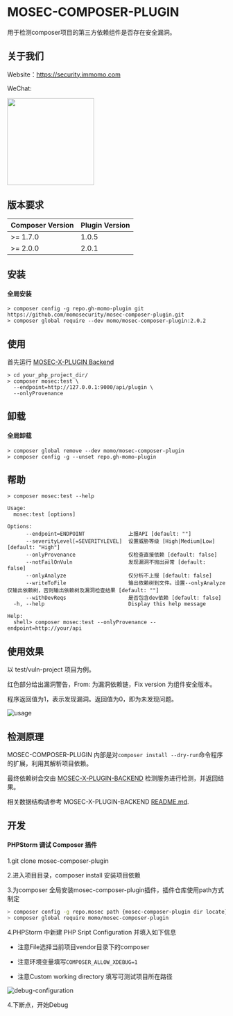 # MOSEC-COMPOSER-PLUGIN

用于检测composer项目的第三方依赖组件是否存在安全漏洞。



## 关于我们

Website：https://security.immomo.com

WeChat:

<img src="https://momo-mmsrc.oss-cn-hangzhou.aliyuncs.com/img-1c96a083-7392-3b72-8aec-bad201a6abab.jpeg" width="200" hegiht="200" align="center" /><br>



## 版本要求

| Composer Version | Plugin Version |
|------------------|----------------|
| \>= 1.7.0        | 1.0.5          |
| \>= 2.0.0        | 2.0.1          |


## 安装

#### 全局安装

```shell script
> composer config -g repo.gh-momo-plugin git https://github.com/momosecurity/mosec-composer-plugin.git
> composer global require --dev momo/mosec-composer-plugin:2.0.2
```



## 使用

首先运行 [MOSEC-X-PLUGIN Backend](https://github.com/momosecurity/mosec-x-plugin-backend.git)

```shell script
> cd your_php_project_dir/
> composer mosec:test \
  --endpoint=http://127.0.0.1:9000/api/plugin \
  --onlyProvenance
```



## 卸载

#### 全局卸载

```shell script
> composer global remove --dev momo/mosec-composer-plugin
> composer config -g --unset repo.gh-momo-plugin
```



## 帮助

```shell script
> composer mosec:test --help

Usage:
  mosec:test [options]

Options:
      --endpoint=ENDPOINT              上报API [default: ""]
      --severityLevel[=SEVERITYLEVEL]  设置威胁等级 [High|Medium|Low] [default: "High"]
      --onlyProvenance                 仅检查直接依赖 [default: false]
      --notFailOnVuln                  发现漏洞不抛出异常 [default: false]
      --onlyAnalyze                    仅分析不上报 [default: false]
      --writeToFile                    输出依赖树到文件。设置--onlyAnalyze仅输出依赖树，否则输出依赖树及漏洞检查结果 [default: ""]
      --withDevReqs                    是否包含dev依赖 [default: false]
  -h, --help                           Display this help message

Help:
  shell> composer mosec:test --onlyProvenance --endpoint=http://your/api
```



## 使用效果

以 test/vuln-project 项目为例。

红色部分给出漏洞警告，From: 为漏洞依赖链，Fix version 为组件安全版本。

程序返回值为1，表示发现漏洞。返回值为0，即为未发现问题。

![usage](./static/usage.jpg)



## 检测原理

MOSEC-COMPOSER-PLUGIN 内部是对`composer install --dry-run`命令程序的扩展，利用其解析项目依赖。

最终依赖树会交由 [MOSEC-X-PLUGIN-BACKEND](https://github.com/momosecurity/mosec-x-plugin-backend.git) 检测服务进行检测，并返回结果。

相关数据结构请参考 MOSEC-X-PLUGIN-BACKEND [README.md](https://github.com/momosecurity/mosec-x-plugin-backend/blob/master/README.md).



## 开发

#### PHPStorm 调试 Composer 插件

1.git clone mosec-composer-plugin

2.进入项目目录，composer install 安装项目依赖

3.为composer 全局安装mosec-composer-plugin插件，插件仓库使用path方式制定

```bash
> composer config -g repo.mosec path {mosec-composer-plugin dir locate}
> composer global require momo/mosec-composer-plugin
```

4.PHPStorm 中新建 PHP Sript Configuration 并填入如下信息

- 注意File选择当前项目vendor目录下的composer

- 注意环境变量填写`COMPOSER_ALLOW_XDEBUG=1`

- 注意Custom working directory 填写可测试项目所在路径

![debug-configuration](./static/debug-configuration.jpg)

4.下断点，开始Debug
